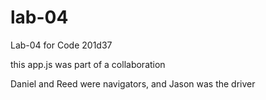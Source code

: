 # lab-04
Lab-04 for Code 201d37

this app.js was part of a collaboration  

Daniel and Reed were navigators, and Jason was the driver  
